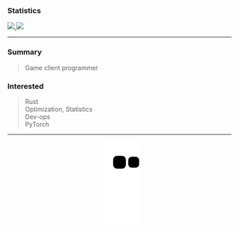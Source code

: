### Statistics

<a href="https://github.com/anuraghazra/github-readme-stats">
  <img src="https://github-readme-stats.vercel.app/api?username=mousedoc&count_private=true&show_icons=true&include_all_commits=true&theme=algolia&bg_color=0d1117" width="360px" />
</a>
<a href="https://github.com/anuraghazra/github-readme-stats">
  <img src="https://github-readme-stats.vercel.app/api/top-langs/?username=mousedoc&layout=compact&theme=algolia&hide=html&bg_color=0d1117" width="300px" />
</a>

---  

### Summary  
> Game client programmer  

### Interested
> Rust  
> Optimization, Statistics  
> Dev-ops  
> PyTorch  

--- 

<p align="center">
  <img src="https://raw.githubusercontent.com/mousedoc/mousedoc/output/github-contribution-grid-snake.svg">
</p>
